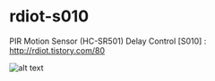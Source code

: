 # rdiot-s010
PIR Motion Sensor (HC-SR501) Delay Control [S010] : http://rdiot.tistory.com/80

![alt text](http://cfile6.uf.tistory.com/image/2628C13957D14BC70A24A8)
